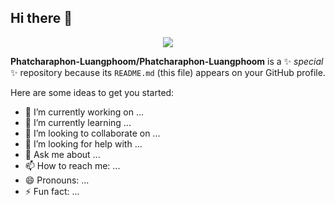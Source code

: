 ## Hi there 👋
<div id="header" align="center">
  <img src="[https://media.giphy.com/media/M9gbBd9nbDrOTu1Mqx/giphy.gif" width](https://blogger.googleusercontent.com/img/b/R29vZ2xl/AVvXsEivW5i75-diLhTBk1CXPOYf_OPgeMQaOerYYVQUCa-5u2ch3rLt6ku5qSmXvHfh4ezRON2Lye1ClXk8U6jtOTitsjhLiJxAsEtqrkVODgcG_LmAdakJ52W7m1R7w4T1M_8RSYSO_UlMKSFV/w200-h200/ChineseGhost13.gif)="100"/>
</div>

**Phatcharaphon-Luangphoom/Phatcharaphon-Luangphoom** is a ✨ _special_ ✨ repository because its `README.md` (this file) appears on your GitHub profile.

Here are some ideas to get you started:

- 🔭 I’m currently working on ...
- 🌱 I’m currently learning ...
- 👯 I’m looking to collaborate on ...
- 🤔 I’m looking for help with ...
- 💬 Ask me about ...
- 📫 How to reach me: ...
- 😄 Pronouns: ...
- ⚡ Fun fact: ...
